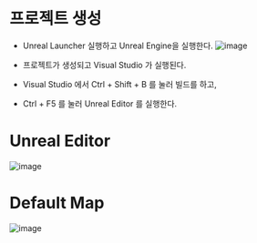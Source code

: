 # 프로젝트 생성

- Unreal Launcher 실행하고 Unreal Engine을 실행한다.
![image](https://user-images.githubusercontent.com/29656900/183027938-d9438a34-45dd-45bd-9b07-cc55d04e1c1b.png)

- 프로젝트가 생성되고 Visual Studio 가 실행된다.
- Visual Studio 에서 Ctrl + Shift + B 를 눌러 빌드를 하고, 
- Ctrl + F5 를 눌러 Unreal Editor 를 실행한다.

# Unreal Editor
![image](https://user-images.githubusercontent.com/29656900/183030411-d49fb014-9609-4775-b8bc-72267e5d026e.png)


# Default Map
![image](https://user-images.githubusercontent.com/29656900/184522768-d6e582fe-d905-437a-ae10-2d90fa373d2f.png)
